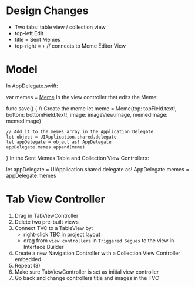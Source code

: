 # Design Changes
- Two tabs: table view / collection view
- top-left Edit
- title = Sent Memes
- top-right = `+`    // connects to Meme Editor View


# Model
In AppDelegate.swift:

var memes = [Meme]()
In the view controller that edits the Meme:

func save() {
    // Create the meme
    let meme = Meme(top: topField.text!, bottom: bottomField.text!, image: imageView.image, memedImage: memedImage)

    // Add it to the memes array in the Application Delegate
    let object = UIApplication.shared.delegate
    let appDelegate = object as! AppDelegate
    appDelegate.memes.append(meme)
}
In the Sent Memes Table and Collection View Controllers:

let appDelegate = UIApplication.shared.delegate as! AppDelegate
memes = appDelegate.memes



# Tab View Controller

1. Drag in TabViewController
2. Delete two pre-built views
3. Connect TVC to a TableView by:
    - right-click TBC in project layout
    - drag from `view controllers` in `Triggered Segues` to the view in Interface Builder
4. Create a new Navigation Controller with a Collection View Controller embedded
5. Repeat (3)
6. Make sure TabViewController is set as initial view controller
7. Go back and change controllers title and images in the TVC
